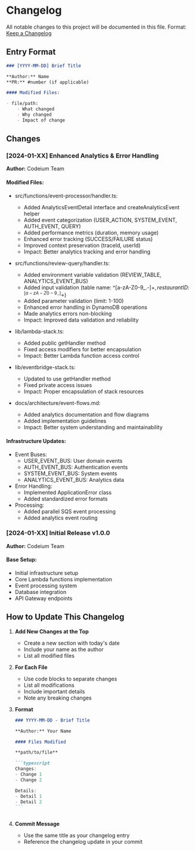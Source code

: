 # Changelog

All notable changes to this project will be documented in this file.
Format: [Keep a Changelog](https://keepachangelog.com/en/1.0.0/)

## Entry Format

```markdown
### [YYYY-MM-DD] Brief Title

**Author:** Name
**PR:** #number (if applicable)

#### Modified Files:

- file/path:
    - What changed
    - Why changed
    - Impact of change
```

## Changes

### [2024-01-XX] Enhanced Analytics & Error Handling

**Author:** Codeium Team

#### Modified Files:

- src/functions/event-processor/handler.ts:

    - Added AnalyticsEventDetail interface and createAnalyticsEvent helper
    - Added event categorization (USER_ACTION, SYSTEM_EVENT, AUTH_EVENT, QUERY)
    - Added performance metrics (duration, memory usage)
    - Enhanced error tracking (SUCCESS/FAILURE status)
    - Improved context preservation (traceId, userId)
    - Impact: Better analytics tracking and error handling

- src/functions/review-query/handler.ts:

    - Added environment variable validation (REVIEW_TABLE, ANALYTICS_EVENT_BUS)
    - Added input validation (table name: ^[a-zA-Z0-9_.-]+$, restaurant ID: ^[a-zA-Z0-9_-]+$)
    - Added parameter validation (limit: 1-100)
    - Enhanced error handling in DynamoDB operations
    - Made analytics errors non-blocking
    - Impact: Improved data validation and reliability

- lib/lambda-stack.ts:

    - Added public getHandler method
    - Fixed access modifiers for better encapsulation
    - Impact: Better Lambda function access control

- lib/eventbridge-stack.ts:

    - Updated to use getHandler method
    - Fixed private access issues
    - Impact: Proper encapsulation of stack resources

- docs/architecture/event-flows.md:
    - Added analytics documentation and flow diagrams
    - Added implementation guidelines
    - Impact: Better system understanding and maintainability

#### Infrastructure Updates:

- Event Buses:
    - USER_EVENT_BUS: User domain events
    - AUTH_EVENT_BUS: Authentication events
    - SYSTEM_EVENT_BUS: System events
    - ANALYTICS_EVENT_BUS: Analytics data
- Error Handling:
    - Implemented ApplicationError class
    - Added standardized error formats
- Processing:
    - Added parallel SQS event processing
    - Added analytics event routing

### [2024-01-XX] Initial Release v1.0.0

**Author:** Codeium Team

#### Base Setup:

- Initial infrastructure setup
- Core Lambda functions implementation
- Event processing system
- Database integration
- API Gateway endpoints

## How to Update This Changelog

1. **Add New Changes at the Top**

    - Create a new section with today's date
    - Include your name as the author
    - List all modified files

2. **For Each File**

    - Use code blocks to separate changes
    - List all modifications
    - Include important details
    - Note any breaking changes

3. **Format**

    ````markdown
    ### YYYY-MM-DD - Brief Title

    **Author:** Your Name

    #### Files Modified

    **path/to/file**

    ```typescript
    Changes:
    - Change 1
    - Change 2

    Details:
    - Detail 1
    - Detail 2
    ```
    ````

    ```

    ```

4. **Commit Message**
    - Use the same title as your changelog entry
    - Reference the changelog update in your commit

